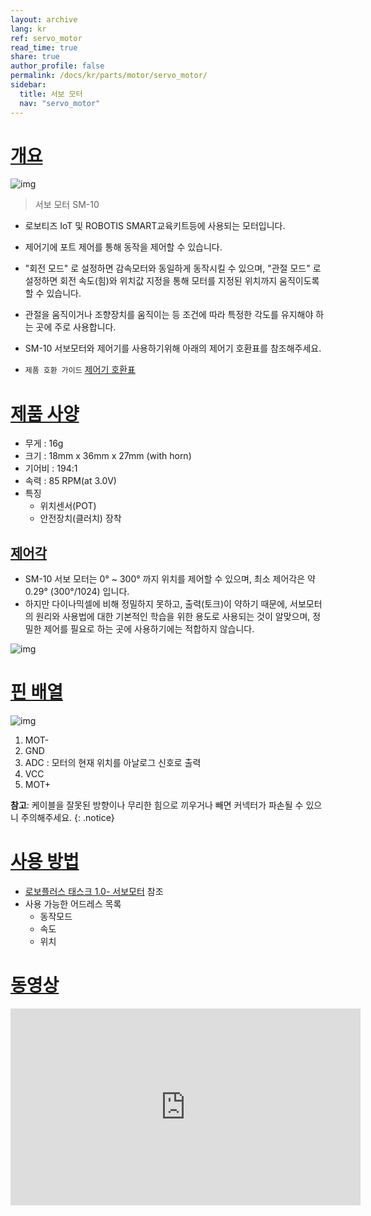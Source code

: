 ```yaml
---
layout: archive
lang: kr
ref: servo_motor
read_time: true
share: true
author_profile: false
permalink: /docs/kr/parts/motor/servo_motor/
sidebar:
  title: 서보 모터
  nav: "servo_motor"
---
```


# [개요](#개요)

![img](/assets/images/parts/motor/servo_motor_product.jpg)

> 서보 모터 SM-10

- 로보티즈 IoT 및 ROBOTIS SMART교육키트등에 사용되는 모터입니다.
- 제어기에 포트 제어를 통해 동작을 제어할 수 있습니다.
- "회전 모드" 로 설정하면 감속모터와 동일하게 동작시킬 수 있으며, "관절 모드" 로 설정하면 회전 속도(힘)와 위치값 지정을 통해 모터를 지정된 위치까지 움직이도록 할 수 있습니다.
- 관절을 움직이거나 조향장치를 움직이는 등 조건에 따라 특정한 각도를 유지해야 하는 곳에 주로 사용합니다.
- SM-10 서보모터와 제어기를 사용하기위해 아래의 제어기 호환표를 참조해주세요.  

- `제품 호환 가이드` [제어기 호환표]

# [제품 사양](#제품-사양)

- 무게 : 16g
- 크기 : 18mm x 36mm x 27mm (with horn)
- 기어비 : 194:1
- 속력 : 85 RPM(at 3.0V)
- 특징
  - 위치센서(POT)
  - 안전장치(클러치) 장착

## [제어각](#제어각)

- SM-10 서보 모터는 0&deg; ~ 300&deg; 까지 위치를 제어할 수 있으며, 최소 제어각은 약 0.29&deg; (300&deg;/1024) 입니다.
- 하지만 다이나믹셀에 비해 정밀하지 못하고, 출력(토크)이 약하기 때문에, 서보모터의 원리와 사용법에 대한 기본적인 학습을 위한 용도로 사용되는 것이 알맞으며, 정밀한 제어를 필요로 하는 곳에 사용하기에는 적합하지 않습니다.

 ![img](/assets/images/parts/motor/servo_motor_01.png)

# [핀 배열](#핀-배열)

![img](/assets/images/parts/motor/servo_motor_pinout.png)

1. MOT-
2. GND
3. ADC : 모터의 현재 위치를 아날로그 신호로 출력
4. VCC
5. MOT+

**참고**: 케이블을 잘못된 방향이나 무리한 힘으로 끼우거나 빼면 커넥터가 파손될 수 있으니 주의해주세요.
{: .notice}

# [사용 방법](#사용-방법)

- [로보플러스 태스크 1.0- 서보모터] 참조
- 사용 가능한 어드레스 목록
  - 동작모드
  - 속도
  - 위치

# [동영상](#동영상)

 <iframe width="560" height="315" src="https://www.youtube.com/embed/-qRy_NDd5eU" frameborder="0" allowfullscreen></iframe>

 [로보플러스 태스크 1.0- 서보모터]: /docs/kr/software/rplus1/task/programming_02/#서보모터
 [제어기 호환표]: /docs/kr/parts/controller/controller_compatibility/
